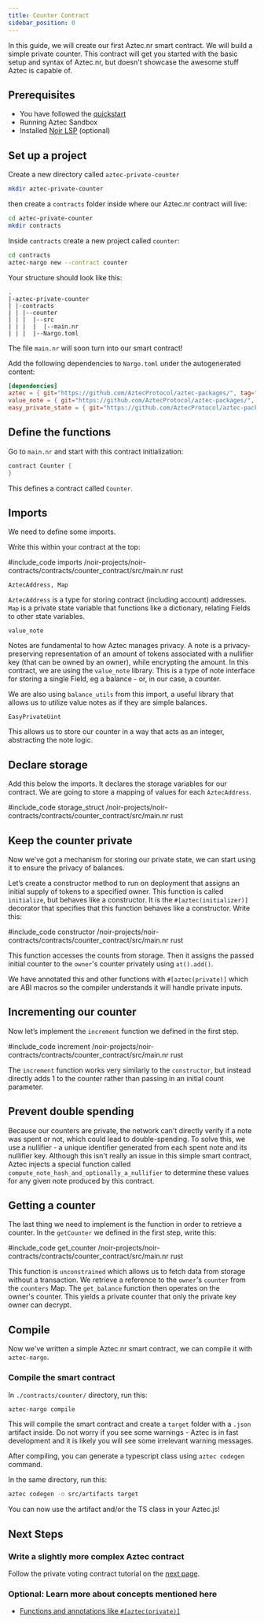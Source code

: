 ```yaml
---
title: Counter Contract
sidebar_position: 0
---
```


In this guide, we will create our first Aztec.nr smart contract. We will build a simple private counter. This contract will get you started with the basic setup and syntax of Aztec.nr, but doesn't showcase the awesome stuff Aztec is capable of.

## Prerequisites

- You have followed the [quickstart](../../../guides/developer_guides/getting_started.md)
- Running Aztec Sandbox
- Installed [Noir LSP](../../../guides/developer_guides/local_env/installing_noir_lsp.md) (optional)

## Set up a project

Create a new directory called `aztec-private-counter`

```bash
mkdir aztec-private-counter
```

then create a `contracts` folder inside where our Aztec.nr contract will live:

```bash
cd aztec-private-counter
mkdir contracts
```

Inside `contracts` create a new project called `counter`:

```bash
cd contracts
aztec-nargo new --contract counter
```

Your structure should look like this:

```tree
.
|-aztec-private-counter
| |-contracts
| | |--counter
| | |  |--src
| | |  |  |--main.nr
| | |  |--Nargo.toml
```

The file `main.nr` will soon turn into our smart contract!

Add the following dependencies to `Nargo.toml` under the autogenerated content:

```toml
[dependencies]
aztec = { git="https://github.com/AztecProtocol/aztec-packages/", tag="#include_aztec_version", directory="noir-projects/aztec-nr/aztec" }
value_note = { git="https://github.com/AztecProtocol/aztec-packages/", tag="#include_aztec_version", directory="noir-projects/aztec-nr/value-note"}
easy_private_state = { git="https://github.com/AztecProtocol/aztec-packages/", tag="#include_aztec_version", directory="noir-projects/aztec-nr/easy-private-state"}
```

## Define the functions

Go to `main.nr` and start with this contract initialization:

```rust
contract Counter {
}
```

This defines a contract called `Counter`.

## Imports

We need to define some imports.

Write this within your contract at the top:

#include_code imports /noir-projects/noir-contracts/contracts/counter_contract/src/main.nr rust

`AztecAddress, Map`

`AztecAddress` is a type for storing contract (including account) addresses. `Map` is a private state variable that functions like a dictionary, relating Fields to other state variables.

`value_note`

Notes are fundamental to how Aztec manages privacy. A note is a privacy-preserving representation of an amount of tokens associated with a nullifier key (that can be owned by an owner), while encrypting the amount. In this contract, we are using the `value_note` library. This is a type of note interface for storing a single Field, eg a balance - or, in our case, a counter.

We are also using `balance_utils` from this import, a useful library that allows us to utilize value notes as if they are simple balances.

`EasyPrivateUint`

This allows us to store our counter in a way that acts as an integer, abstracting the note logic.

## Declare storage

Add this below the imports. It declares the storage variables for our contract. We are going to store a mapping of values for each `AztecAddress`.

#include_code storage_struct /noir-projects/noir-contracts/contracts/counter_contract/src/main.nr rust

## Keep the counter private

Now we’ve got a mechanism for storing our private state, we can start using it to ensure the privacy of balances.

Let’s create a constructor method to run on deployment that assigns an initial supply of tokens to a specified owner. This function is called `initialize`, but behaves like a constructor. It is the `#[aztec(initializer)]` decorator that specifies that this function behaves like a constructor. Write this:

#include_code constructor /noir-projects/noir-contracts/contracts/counter_contract/src/main.nr rust

This function accesses the counts from storage. Then it assigns the passed initial counter to the `owner`'s counter privately using `at().add()`.

We have annotated this and other functions with `#[aztec(private)]` which are ABI macros so the compiler understands it will handle private inputs.

## Incrementing our counter

Now let’s implement the `increment` function we defined in the first step.

#include_code increment /noir-projects/noir-contracts/contracts/counter_contract/src/main.nr rust

The `increment` function works very similarly to the `constructor`, but instead directly adds 1 to the counter rather than passing in an initial count parameter.

## Prevent double spending

Because our counters are private, the network can't directly verify if a note was spent or not, which could lead to double-spending. To solve this, we use a nullifier - a unique identifier generated from each spent note and its nullifier key. Although this isn't really an issue in this simple smart contract, Aztec injects a special function called `compute_note_hash_and_optionally_a_nullifier` to determine these values for any given note produced by this contract.

## Getting a counter

The last thing we need to implement is the function in order to retrieve a counter. In the `getCounter` we defined in the first step, write this:

#include_code get_counter /noir-projects/noir-contracts/contracts/counter_contract/src/main.nr rust

This function is `unconstrained` which allows us to fetch data from storage without a transaction. We retrieve a reference to the `owner`'s `counter` from the `counters` Map. The `get_balance` function then operates on the owner's counter. This yields a private counter that only the private key owner can decrypt.

## Compile

Now we've written a simple Aztec.nr smart contract, we can compile it with `aztec-nargo`.

### Compile the smart contract

In `./contracts/counter/` directory, run this:

```bash
aztec-nargo compile
```

This will compile the smart contract and create a `target` folder with a `.json` artifact inside. Do not worry if you see some warnings - Aztec is in fast development and it is likely you will see some irrelevant warning messages.

After compiling, you can generate a typescript class using `aztec codegen` command.

In the same directory, run this:

```bash
aztec codegen -o src/artifacts target
```

You can now use the artifact and/or the TS class in your Aztec.js!

## Next Steps

### Write a slightly more complex Aztec contract

Follow the private voting contract tutorial on the [next page](./private_voting_contract.md).

### Optional: Learn more about concepts mentioned here

 - [Functions and annotations like `#[aztec(private)]`](../../../aztec/smart_contracts/functions/inner_workings.md)
